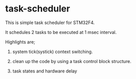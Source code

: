 # task-scheduler

This is simple task scheduler for STM32F4.

It schedules 2 tasks to be executed at 1 msec interval.

Highlights are;

1. system tick(systick) context switching.

2. clean up the code by using a task control block structure.

3. task states and hardware delay 
